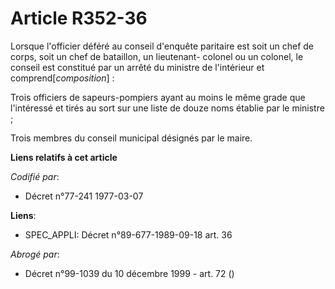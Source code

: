 # Article R352-36

Lorsque l'officier déféré au conseil d'enquête paritaire est soit un chef de corps, soit un chef de bataillon, un lieutenant-
colonel ou un colonel, le conseil est constitué par un arrêté du ministre de l'intérieur et comprend[*composition*] :

Trois officiers de sapeurs-pompiers ayant au moins le même grade que l'intéressé et tirés au sort sur une liste de douze noms
établie par le ministre ;

Trois membres du conseil municipal désignés par le maire.

**Liens relatifs à cet article**

_Codifié par_:

  - Décret n°77-241 1977-03-07

**Liens**:

  - SPEC_APPLI: Décret n°89-677-1989-09-18 art. 36

_Abrogé par_:

  - Décret n°99-1039 du 10 décembre 1999 - art. 72 ()
